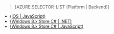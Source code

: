 > [AZURE.SELECTOR-LIST (Platform | Backend)]
- [(iOS | JavaScript)](../articles/mobile-services-javascript-backend-ios-push-notifications-app-users.md)
- [(Windows 8.x Store C# | .NET)](../articles/mobile-services-dotnet-backend-windows-store-dotnet-push-notifications-app-users.md)
- [(Windows 8.x Store C# | JavaScript)](../articles/mobile-services-javascript-backend-windows-store-dotnet-push-notifications-app-users.md)

<!---HONumber=Oct15_HO3-->